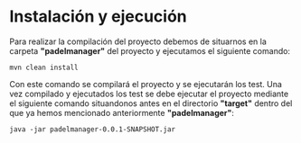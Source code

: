 # Instalación y ejecución
Para realizar la compilación del proyecto debemos de situarnos en la carpeta **"padelmanager"** del proyecto y ejecutamos el siguiente comando:

```
mvn clean install
```

Con este comando se compilará el proyecto y se ejecutarán los test. Una vez compilado y ejecutados los test se debe ejecutar el proyecto mediante el siguiente comando situandonos antes en el directorio **"target"** dentro del que ya hemos mencionado anteriormente **"padelmanager"**:

```
java -jar padelmanager-0.0.1-SNAPSHOT.jar
```
